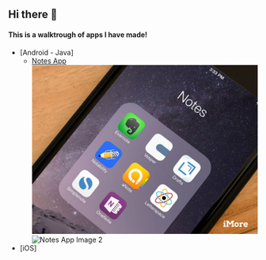 ## Hi there 👋

#### This is a walktrough of apps I have made!

* [Android - Java]
  * [Notes App](www.github.com/RodeoGithub/Note-Keeper)
  ![Notes App Image 1](/Images/Notes-App/image-1.jpg) ![Notes App Image 2](/images/notesapp/image-1.png)
* [iOS]



<!--
**RodeoGithub/RodeoGithub** is a ✨ _special_ ✨ repository because its `README.md` (this file) appears on your GitHub profile.

Here are some ideas to get you started:

- 🔭 I’m currently working on ...
- 🌱 I’m currently learning ...
- 👯 I’m looking to collaborate on ...
- 🤔 I’m looking for help with ...
- 💬 Ask me about ...
- 📫 How to reach me: ...
- 😄 Pronouns: ...
- ⚡ Fun fact: ...
-->

